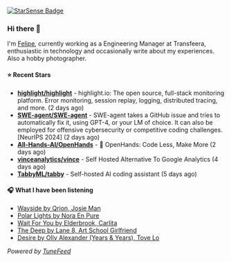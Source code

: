 <a href="https://starsense.app/developer-types" target="_blank"><img src="https://starsense.app/api/badge/?user=valtlfelipe" alt="StarSense Badge"></a>

### Hi there 👋

I'm [Felipe](https://felipevm.com), currently working as a Engineering Manager at Transfeera, enthusiastic in technology and occasionally write about my experiences. Also a hobby photographer.

#### ⭐ Recent Stars
- **[highlight/highlight](https://github.com/highlight/highlight)** - highlight.io: The open source, full-stack monitoring platform. Error monitoring, session replay, logging, distributed tracing, and more. (2 days ago)
- **[SWE-agent/SWE-agent](https://github.com/SWE-agent/SWE-agent)** - SWE-agent takes a GitHub issue and tries to automatically fix it, using GPT-4, or your LM of choice. It can also be employed for offensive cybersecurity or competitive coding challenges. [NeurIPS 2024]  (2 days ago)
- **[All-Hands-AI/OpenHands](https://github.com/All-Hands-AI/OpenHands)** - 🙌 OpenHands: Code Less, Make More (2 days ago)
- **[vinceanalytics/vince](https://github.com/vinceanalytics/vince)** - Self Hosted Alternative To Google Analytics (4 days ago)
- **[TabbyML/tabby](https://github.com/TabbyML/tabby)** - Self-hosted AI coding assistant (5 days ago)

#### 🎧 What I have been listening
- [Wayside by Qrion, Josie Man](https://open.spotify.com/track/41BRWHGuqEcSZszacBBCld)
- [Polar Lights by Nora En Pure](https://open.spotify.com/track/485Th9A00AaXGv6CJUEtfi)
- [Wait For You by Elderbrook, Carlita](https://open.spotify.com/track/3IadEIThECdcKc8r3ILlqW)
- [The Deep by Lane 8, Art School Girlfriend](https://open.spotify.com/track/71RUnMMD5MX4ew96dMDCl4)
- [Desire by Olly Alexander (Years &amp; Years), Tove Lo](https://open.spotify.com/track/6TMzuNLw1ZPgBqPKmnnObm)

_Powered by [TuneFeed](https://tunefeed.app?ref=github.com)_


